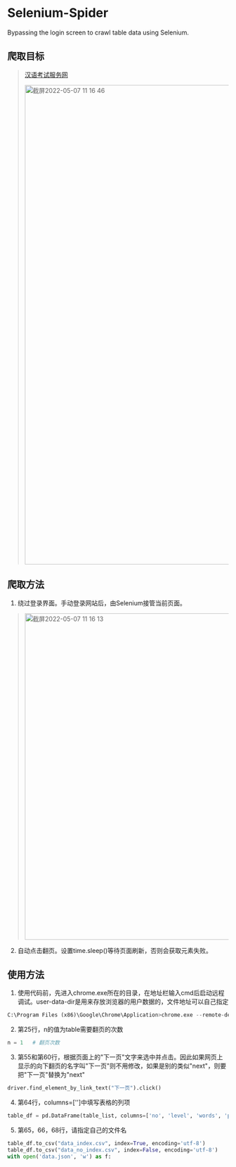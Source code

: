# Selenium-Spider

Bypassing the login screen to crawl table data using Selenium.

## 爬取目标

> [汉语考试服务网](http://www.chinesetest.cn/userlogin.do)
> 
> <img width="1090" alt="截屏2022-05-07 11 16 46" src="https://user-images.githubusercontent.com/47048401/167235903-c1ab39dd-17d3-478d-a06b-639c6aca2662.png">


## 爬取方法

1. 绕过登录界面。手动登录网站后，由Selenium接管当前页面。

> <img width="742" alt="截屏2022-05-07 11 16 13" src="https://user-images.githubusercontent.com/47048401/167235911-acc3cd56-3e2f-415c-9e04-ca882a2bcd98.png">

2. 自动点击翻页。设置time.sleep()等待页面刷新，否则会获取元素失败。

## 使用方法

1. 使用代码前，先进入chrome.exe所在的目录，在地址栏输入cmd后启动远程调试。user-data-dir是用来存放浏览器的用户数据的，文件地址可以自己指定

```python
C:\Program Files (x86)\Google\Chrome\Application>chrome.exe --remote-debugging-port=9222 --user-data-dir="D:\selenium\test"
```

2. 第25行，n的值为table需要翻页的次数

```python
n = 1   # 翻页次数
```

3. 第55和第60行，根据页面上的"下一页"文字来选中并点击。因此如果网页上显示的向下翻页的名字叫"下一页"则不用修改，如果是别的类似"next"，则要把"下一页"替换为"next"

```python
driver.find_element_by_link_text("下一页").click()
```

4. 第64行，columns=['']中填写表格的列项

```python
table_df = pd.DataFrame(table_list, columns=['no', 'level', 'words', 'pinyin', 'character'])
```

5. 第65，66，68行，请指定自己的文件名

```python
table_df.to_csv("data_index.csv", index=True, encoding='utf-8')
table_df.to_csv("data_no_index.csv", index=False, encoding='utf-8')
with open('data.json', 'w') as f:
```

